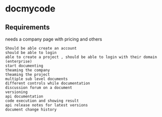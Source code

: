 # docmycode
Requirements
-----------------------------
needs a company page with pricing and others

    Should be able create an account
    should be able to login
    able to create a project , should be able to login with their domain  (enterprise)    
    start documenting
    theaming the company
    theaming the project
    multiple sub level documents
    different controls while documentation
    discussion forum on a document
    versioning
    api documentation
    code execution and showing result
    api release notes for latest versions
    document change history
